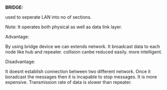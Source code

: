**BRIDGE:**

used to seperate LAN into no of sections.

Note: It operates both physical as well as data link layer.

Advantage:

By using bridge device we can extends network.
It broadcast data to each node like hub and repeater.
collision canbe reduced easily.
more intelligent.

Disadvantage:

It doesnt establish connection between two different network.
Once it boradcast the messages then it is incapable to stop messages.
It is more expensive.
Transmission rate of data is slower than repeater.

